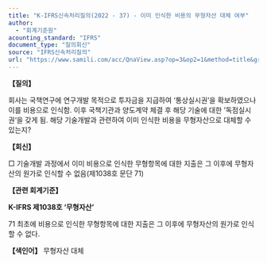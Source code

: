 ```yaml
---
title: "K-IFRS신속처리질의(2022 - 37) - 이미 인식한 비용의 무형자산 대체 여부"
author:
  - "회계기준원"
acounting_standard: "IFRS"
document_type: "질의회신"
source: "IFRS신속처리질의"
url: "https://www.samili.com/acc/QnaView.asp?op=3&op2=1&method=title&group=2124-15;1&orgcode=3&searchword=&page=12&code=K%2DIFRS%EC%8B%A0%EC%86%8D%EC%B2%98%EB%A6%AC%EC%A7%88%EC%9D%98%2D37%3A20220701"
---
```

**【질의】**

  

회사는 국책연구에 연구개발 목적으로 투자금을 지급하여 ‘통상실시권’을 확보하였으나 이를 비용으로 인식함. 이후 국책기관과 양도계약 체결 후 해당 기술에 대한 ’독점실시권‘을 갖게 됨. 해당 기술개발과 관련하여 이미 인식한 비용을 무형자산으로 대체할 수 있는지?

  
  

**【회신】**

  

□ 기술개발 과정에서 이미 비용으로 인식한 무형항목에 대한 지출은 그 이후에 무형자산의 원가로 인식할 수 없음(제1038호 문단 71)

  
  

**【관련 회계기준】**

  

**K-IFRS 제1038호 ‘무형자산’**

  

71 최초에 비용으로 인식한 무형항목에 대한 지출은 그 이후에 무형자산의 원가로 인식할 수 없다.

  
  

**【색인어】** 무형자산 대체
